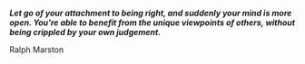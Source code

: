 _**Let go of your attachment to being right, and suddenly your mind is more open. You're able to benefit from the unique viewpoints of others, without being crippled by your own judgement.**_

Ralph Marston